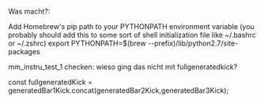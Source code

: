 Was macht?:

Add Homebrew's pip path to your PYTHONPATH environment variable (you probably should add this to some sort of shell initialization file like ~/.bashrc or ~/.zshrc)
  export PYTHONPATH=$(brew --prefix)/lib/python2.7/site-packages


mm_instru_test_1 checken: wieso ging das nicht mit fullgeneratedkick?

const fullgeneratedKick = generatedBar1Kick.concat(generatedBar2Kick,generatedBar3Kick);